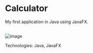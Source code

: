 # Calculator
My first application in Java using JavaFX. <br /> <br />

![image](https://user-images.githubusercontent.com/74252181/205285843-58c8ee7a-e60b-41b7-9e87-997bf1e37129.png)

Technologies: Java, JavaFX
